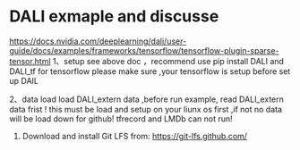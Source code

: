 # DALI exmaple and discusse 
https://docs.nvidia.com/deeplearning/dali/user-guide/docs/examples/frameworks/tensorflow/tensorflow-plugin-sparse-tensor.html 
1、setup 
   see above  doc ，recommend  use  pip install  DALI and DALI_tf  for tensorflow 
   please  make sure ,your tensorflow  is setup  before set up DAIL

2、data load
load DALI_extern data ,before run example, read DALI_extern data frist !
this must be load  and setup on your liunx os first ,if not  no data will be load down for github!
tfrecord and LMDb can not run!
1. Download and install Git LFS from:
https://git-lfs.github.com/
